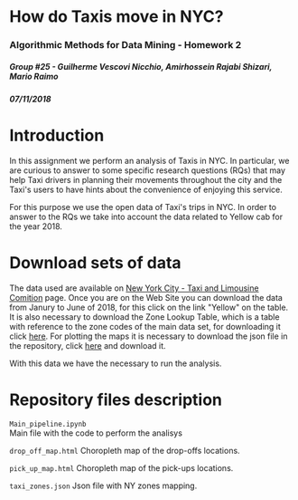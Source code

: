 # How do Taxis move in NYC?
### Algorithmic Methods for Data Mining - Homework 2
##### Group #25 - Guilherme Vescovi Nicchio, Amirhossein Rajabi Shizari, Mario Raimo
##### 07/11/2018

Introduction
======
In this assignment we perform an analysis of Taxis in NYC. In particular, we are curious to answer to some specific research questions (RQs) that may help Taxi drivers in planning their movements throughout the city and the Taxi's users to have hints about the convenience of enjoying this service.

For this purpose we use the open data of Taxi's trips in NYC. In order to answer to the RQs we take into account the data related to Yellow cab for the year 2018.

Download sets of data
======
The data used are available on [New York City - Taxi and Limousine Comition](http://www.nyc.gov/html/tlc/html/about/trip_record_data.shtml) page. Once you are on the Web Site you can download the data from Janury to June of 2018, for this click on the link "Yellow" on the table. It is also necessary to download the Zone Lookup Table, which is a table with reference to the zone codes of the main data set, for downloading it click [here](http://www.nyc.gov/html/exit-page.html?url=https://s3.amazonaws.com/nyc-tlc/misc/taxi+_zone_lookup.csv). For plotting the maps it is necessary to download the json file in the repository, click [here](https://github.com/guilhermevescovi/ADM_HW2/blob/master/taxi_zones.json) and download it. 

With this data we have the necessary to run the analysis.

Repository files description
======
`Main_pipeline.ipynb`	
Main file with the code to perform the analisys

`drop_off_map.html`
Choropleth map of the drop-offs locations.

`pick_up_map.html`
Choropleth map of the pick-ups locations.

`taxi_zones.json`
Json file with NY zones mapping.
